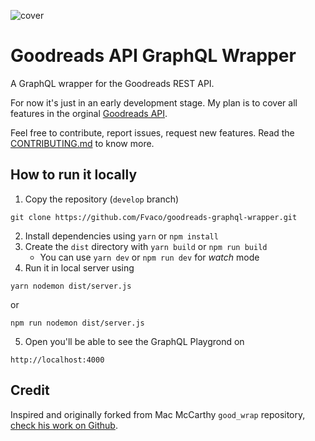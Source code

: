 ![cover](https://repository-images.githubusercontent.com/253045772/551eb980-7799-11ea-9a07-1ff582443ed2)
# Goodreads API GraphQL Wrapper

A GraphQL wrapper for the Goodreads REST API.

For now it's just in an early development stage. My plan is to cover all features in the orginal [Goodreads API](https://www.goodreads.com/api/index).

Feel free to contribute, report issues, request new features. Read the [CONTRIBUTING.md](https://github.com/Fvaco/goodreads-graphql-wrapper/blob/develop/CONTRIBUTING.md) to know more.

## How to run it locally
1. Copy the repository (`develop` branch)
```
git clone https://github.com/Fvaco/goodreads-graphql-wrapper.git
```
2. Install dependencies using `yarn` or `npm install`
3. Create the `dist` directory with `yarn build` or `npm run build`
    - You can use `yarn dev` or `npm run dev` for _watch_ mode
4. Run it in local server using
```
yarn nodemon dist/server.js
```
or

```
npm run nodemon dist/server.js
```
5. Open you'll be able to see the GraphQL Playgrond on
```
http://localhost:4000
```

## Credit
Inspired and originally forked from Mac McCarthy `good_wrap` repository, [check his work on Github](https://github.com/mcshakes).
